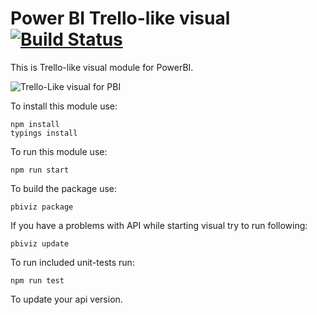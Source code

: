 # Power BI Trello-like visual [![Build Status](https://travis-ci.org/cloady/powerbi-visuals-trello.svg?branch=master)](https://travis-ci.org/cloady/powerbi-visuals-trello)

This is Trello-like visual module for PowerBI.

![Trello-Like visual for PBI](https://github.com/adam-p/markdown-here/raw/master/assets/showcase.gif)

To install this module use:

```
npm install
typings install
```

To run this module use:

```
npm run start
```

To build the package use:

```
pbiviz package
```

If you have a problems with API while starting visual try to run following:

```
pbiviz update
```

To run included unit-tests run:
```
npm run test
```

To update your api version.
